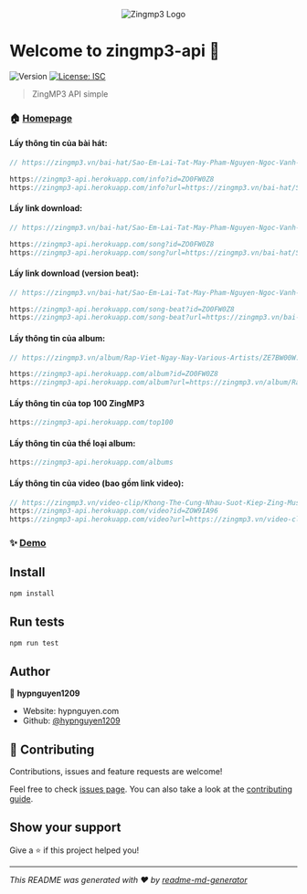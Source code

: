 <p align="center">
  <img src="https://static-zmp3.zadn.vn/skins/zmp3-v5.2/images/icon_zing_mp3_60.png" alt="Zingmp3 Logo"/>
</p>

# Welcome to zingmp3-api 👋
![Version](https://img.shields.io/badge/version-1.0.0-blue.svg?cacheSeconds=2592000)
[![License: ISC](https://img.shields.io/badge/License-ISC-yellow.svg)](#)

> ZingMP3 API simple

### 🏠 [Homepage](https://zingmp3-api.herokuapp.com/)

#### Lấy thông tin của bài hát:
```C
// https://zingmp3.vn/bai-hat/Sao-Em-Lai-Tat-May-Pham-Nguyen-Ngoc-Vanh-B/ZO0FW0Z8.html

https://zingmp3-api.herokuapp.com/info?id=ZO0FW0Z8
https://zingmp3-api.herokuapp.com/info?url=https://zingmp3.vn/bai-hat/Sao-Em-Lai-Tat-May-Pham-Nguyen-Ngoc-Vanh-B/ZO0FW0Z8.html
```
#### Lấy link download: 
```C
// https://zingmp3.vn/bai-hat/Sao-Em-Lai-Tat-May-Pham-Nguyen-Ngoc-Vanh-B/ZO0FW0Z8.html

https://zingmp3-api.herokuapp.com/song?id=ZO0FW0Z8
https://zingmp3-api.herokuapp.com/song?url=https://zingmp3.vn/bai-hat/Sao-Em-Lai-Tat-May-Pham-Nguyen-Ngoc-Vanh-B/ZO0FW0Z8.html
```

#### Lấy link download (version beat): 
```C
// https://zingmp3.vn/bai-hat/Sao-Em-Lai-Tat-May-Pham-Nguyen-Ngoc-Vanh-B/ZO0FW0Z8.html

https://zingmp3-api.herokuapp.com/song-beat?id=ZO0FW0Z8
https://zingmp3-api.herokuapp.com/song-beat?url=https://zingmp3.vn/bai-hat/Sao-Em-Lai-Tat-May-Pham-Nguyen-Ngoc-Vanh-B/ZO0FW0Z8.html
```


#### Lấy thông tin của album:
```C
// https://zingmp3.vn/album/Rap-Viet-Ngay-Nay-Various-Artists/ZE7BW00W.html

https://zingmp3-api.herokuapp.com/album?id=ZO0FW0Z8
https://zingmp3-api.herokuapp.com/album?url=https://zingmp3.vn/album/Rap-Viet-Ngay-Nay-Various-Artists/ZE7BW00W.html
```

#### Lấy thông tin của top 100 ZingMP3
```C
https://zingmp3-api.herokuapp.com/top100
```

#### Lấy thông tin của thể loại album:
```C
https://zingmp3-api.herokuapp.com/albums
```

#### Lấy thông tin của video (bao gồm link video):
```C
// https://zingmp3.vn/video-clip/Khong-The-Cung-Nhau-Suot-Kiep-Zing-Music-Awards-2020-Hoa-Minzy/ZOW9IA96.html
https://zingmp3-api.herokuapp.com/video?id=ZOW9IA96
https://zingmp3-api.herokuapp.com/video?url=https://zingmp3.vn/video-clip/Khong-The-Cung-Nhau-Suot-Kiep-Zing-Music-Awards-2020-Hoa-Minzy/ZOW9IA96.html
```

### ✨ [Demo](https://zingmp3-api.herokuapp.com/)

## Install

```sh
npm install
```

## Run tests

```sh
npm run test
```

## Author

👤 **hypnguyen1209**

* Website: hypnguyen.com
* Github: [@hypnguyen1209](https://github.com/hypnguyen1209)

## 🤝 Contributing

Contributions, issues and feature requests are welcome!

Feel free to check [issues page](./issues). You can also take a look at the [contributing guide](./graphs/contributors).

## Show your support

Give a ⭐️ if this project helped you!


***
_This README was generated with ❤️ by [readme-md-generator](https://github.com/kefranabg/readme-md-generator)_